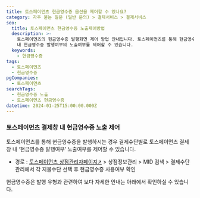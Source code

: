 ```yaml
---
title: 토스페이먼츠 현금영수증 옵션을 제어할 수 있나요?
category: 자주 묻는 질문 (일반 문의) > 결제서비스 > 결제서비스
seo:
  title: 토스페이먼츠 현금영수증 노출제어방법
  description: >-
    토스페이먼츠의 현금영수증 발행화면 제어 방법 안내입니다. 토스페이먼츠를 통해 현금영수증을 발행하시는 경우 결제수단별로 토스페이먼츠 결제창
    내 현금영수증 발행여부의 노출여부를 제어할 수 있습니다.
  keywords:
    - 현금영수증
tags:
  - 토스페이먼츠
  - 현금영수증
pgCompanies:
  - 토스페이먼츠
searchTags:
  - 현금영수증 노출
  - 토스페이먼츠 현금영수증
datetime: 2024-01-25T15:00:00.000Z
---
```


<Callout content="토스페이먼츠의 현금영수증 발행화면을 제어할 수 있는 방법을 안내드립니다." />

### **토스페이먼츠 결제창 내 현금영수증 노출 제어**

토스페이먼츠를 통해 현금영수증을 발행하시는 경우 결제수단별로 토스페이먼츠 결제창 내 ‘현금영수증 발행여부’ 노출여부를 제어할 수 있습니다.

- 경로 : [토스페이먼츠 상점관리자페이지↗](https://app.tosspayments.com/) > 상점정보관리 > MID 검색 > 결제수단 관리에서 각 지불수단 선택 후 현금영수증 사용여부 확인

현금영수증은 발행 유형과 관련하여 보다 자세한 안내는 아래에서 확인하실 수 있습니다.

<Callout title="현금영수증 발행방법 보러가기↗" icon="" />
